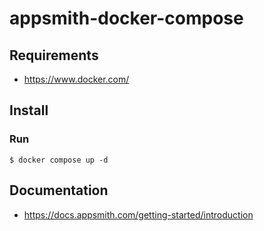 # appsmith-docker-compose

## Requirements

 - https://www.docker.com/

## Install

### Run
```
$ docker compose up -d
```

## Documentation
* https://docs.appsmith.com/getting-started/introduction